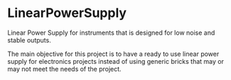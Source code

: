 # LinearPowerSupply
Linear Power Supply for instruments that is designed for low noise and stable outputs.

The main objective for this project is to have a ready to use linear power supply for electronics projects instead of using generic bricks that may or may not meet the needs of the project.

